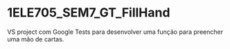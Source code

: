 # 1ELE705_SEM7_GT_FillHand
VS project com Google Tests para desenvolver uma função para preencher uma mão de cartas.
